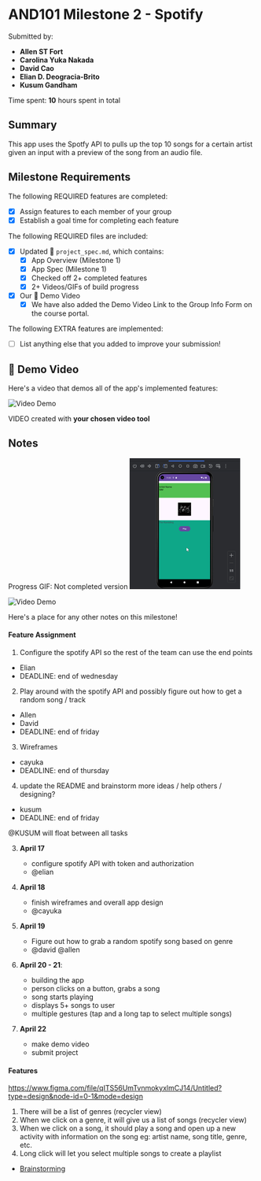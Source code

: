 

<!-- (This is a comment) INSTRUCTIONS: Go through this page and fill out any **bolded** entries with their correct values.-->

# AND101 Milestone 2 - **Spotify**

Submitted by:
- **Allen ST Fort**
- **Carolina Yuka Nakada**
- **David Cao**
- **Elian D. Deogracia-Brito**
- **Kusum Gandham**

Time spent: **10** hours spent in total

## Summary

This app uses the Spotfy API to pulls up the top 10 songs for a certain artist given an input with a preview of the song from an audio file.

## Milestone Requirements

<!-- Please be sure to change the [ ] to [x] for any features you completed.  If a feature is not checked [x], you might miss the points for that item! -->

The following REQUIRED features are completed:

- [X] Assign features to each member of your group
- [X] Establish a goal time for completing each feature

The following REQUIRED files are included:

- [X] Updated 📄 `project_spec.md`, which contains:
  - [X] App Overview (Milestone 1)
  - [X] App Spec (Milestone 1)
  - [X] Checked off 2+ completed features
  - [X] 2+ Videos/GIFs of build progress

- [X] Our 🎥 Demo Video
  - [X] We have also added the Demo Video Link to the Group Info Form on the course portal.

The following EXTRA features are implemented:

- [ ] List anything else that you added to improve your submission!

## 🎥 Demo Video

Here's a video that demos all of the app's implemented features:

<img src='GIFMaker_me (6).gif' title='Video Demo' width='' alt='Video Demo' />

VIDEO created with **your chosen video tool**

## Notes
Progress GIF: Not completed version
<img src='GIFMaker_me (5).gif' title='Build Progress' width='' alt='Build progress' />

<img src='http://i.imgur.com/link/to/your/gif/file.gif' title='Video Demo' width='' alt='Video Demo' />

Here's a place for any other notes on this milestone!

#### Feature Assignment
1. Configure the spotify API so the rest of the team can use the end points 
- Elian
- DEADLINE: end of wednesday

2. Play around with the spotify API and possibly figure out how to get a random song / track
- Allen
- David
- DEADLINE: end of friday

3. Wireframes
- cayuka
- DEADLINE: end of thursday

4. update the README and brainstorm more ideas / help others / designing?
- kusum
- DEADLINE: end of friday

@KUSUM will float between all tasks
  
3. **April 17**
      - configure spotify API with token and authorization
      - @elian

4. **April 18**
      - finish wireframes and overall app design
      - @cayuka

4. **April 19**
      - Figure out how to grab a random spotify song based on genre
      - @david @allen

6. **April 20 - 21**:
     - building the app
     - person clicks on a button, grabs a song
     - song starts playing
     - displays 5+ songs to user
     - multiple gestures (tap and a long tap to select multiple songs)
7. **April 22**
    - make demo video
    - submit project

#### Features
https://www.figma.com/file/qITS56UmTvnmokyxlmCJ14/Untitled?type=design&node-id=0-1&mode=design
1. There will be a list of genres (recycler view)
2. When we click on a genre, it will give us a list of songs (recycler view)
3. When we click on a song, it should play a song and open up a new activity with information on the song
   eg: artist name, song title, genre, etc.
4. Long click will let you select multiple songs to create a playlist

- [Brainstorming](https://github.com/Codepath-Team-29/DuoCards/blob/main/brainstorming.md)
